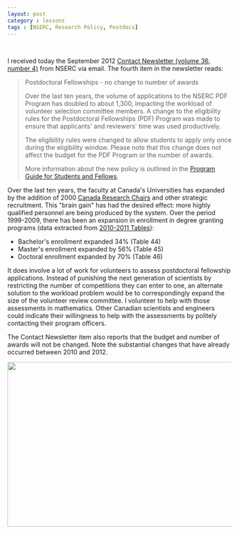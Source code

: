 ```yaml
---
layout: post
category : lessons
tags : [NSERC, Research Policy, Postdocs]
---
```

&nbsp;

I received today the September 2012 <a href="http://www.nserc-crsng.gc.ca/Students-Etudiants/Contact-Contact_eng.asp#5">Contact Newsletter (volume 36, number 4)</a> from NSERC via email. The fourth item in the newsletter reads:
<blockquote>Postdoctoral Fellowships - no change to number of awards

Over the last ten years, the volume of applications to the NSERC PDF Program has doubled to about 1,300, impacting the workload of volunteer selection committee members. A change to the eligibility rules for the Postdoctoral Fellowships (PDF) Program was made to ensure that applicants' and reviewers' time was used productively.

The eligibility rules were changed to allow students to apply only once during the eligibility window. Please note that this change does not affect the budget for the PDF Program or the number of awards.

More information about the new policy is outlined in the <a href="http://www.nserc-crsng.gc.ca/Students-Etudiants/PD-NP/PDF-BP_eng.asp">Program Guide for Students and Fellows</a>.</blockquote>
Over the last ten years, the faculty at Canada's Universities has expanded by the addition of 2000 <a href="http://www.chairs-chaires.gc.ca/home-accueil-eng.aspx">Canada Research Chairs</a> and other strategic recruitment. This "brain gain" has had the desired effect: more highly qualified personnel are being produced by the system. Over the period 1999-2009, there has been an expansion in enrollment in degree granting programs (data extracted from <a href="http://nserc.buzzdata.com/colliand/nserc-tables#!/data">2010-2011 Tables</a>):
<ul>
	<li>Bachelor's enrollment expanded 34% (Table 44)</li>
	<li>Master's enrollment expanded by 56% (Table 45)</li>
	<li>Doctoral enrollment expanded by 70% (Table 46)</li>
</ul>
It does involve a lot of work for volunteers to assess postdoctoral fellowship applications. Instead of punishing the next generation of scientists by restricting the number of competitions they can enter to one, an alternate solution to the workload problem would be to correspondingly expand the size of the volunteer review committee. I volunteer to help with those assessments in mathematics. Other Canadian scientists and engineers could indicate their willingness to help with the assessments by politely contacting their program officers.

The Contact Newsletter item also reports that the budget and number of awards will not be changed. Note the substantial changes that have already occurred between 2010 and 2012.

<a rel="attachment wp-att-1308" href="http://blog.math.toronto.edu/colliand/2012/09/07/on-todays-nserc-contact-newsletter-item-regarding-postdocs/nserc-pdf/"><img class="alignnone size-full wp-image-1308" src="http://blog.math.toronto.edu/colliand/files/2012/09/nserc-pdf.png" alt="" width="600" height="371" /></a>

<a href="https://d3kex6ty6anzzh.cloudfront.net/cache/70/704a6254e9ac12a010bf43e5ef02c09e01392efb"></a><a href="https://d3kex6ty6anzzh.cloudfront.net/cache/70/704a6254e9ac12a010bf43e5ef02c09e01392efb"></a>
